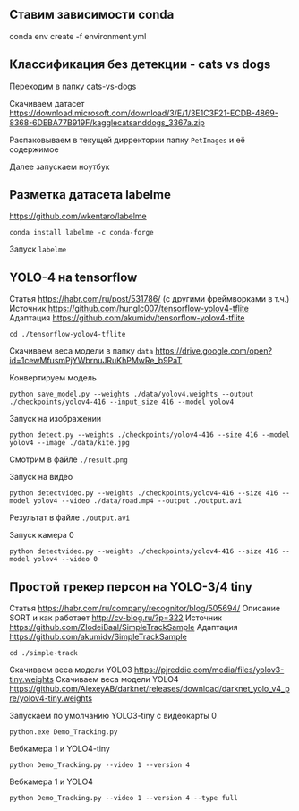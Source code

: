 ## Ставим зависимости conda
conda env create -f environment.yml

## Классификация без детекции - cats vs dogs
Переходим в папку cats-vs-dogs

Скачиваем датасет https://download.microsoft.com/download/3/E/1/3E1C3F21-ECDB-4869-8368-6DEBA77B919F/kagglecatsanddogs_3367a.zip

Распаковываем в текущей дирректории папку `PetImages` и её содержимое

Далее запускаем ноутбук


## Разметка датасета labelme
https://github.com/wkentaro/labelme
```
conda install labelme -c conda-forge
```

Запуск `labelme`


## YOLO-4 на tensorflow
Статья https://habr.com/ru/post/531786/ (с другими фреймворками в т.ч.)
Источник https://github.com/hunglc007/tensorflow-yolov4-tflite
Адаптация https://github.com/akumidv/tensorflow-yolov4-tflite
```
cd ./tensorflow-yolov4-tflite
```

Скачиваем веса модели в папку `data` https://drive.google.com/open?id=1cewMfusmPjYWbrnuJRuKhPMwRe_b9PaT

Конвертируем модель
```
python save_model.py --weights ./data/yolov4.weights --output ./checkpoints/yolov4-416 --input_size 416 --model yolov4
```

Запуск на изображении
```
python detect.py --weights ./checkpoints/yolov4-416 --size 416 --model yolov4 --image ./data/kite.jpg
```

Смотрим в файле `./result.png`

Запуск на видео
```
python detectvideo.py --weights ./checkpoints/yolov4-416 --size 416 --model yolov4 --video ./data/road.mp4 --output ./output.avi
```
Результат в файле `./output.avi`

Запуск камера 0
```
python detectvideo.py --weights ./checkpoints/yolov4-416 --size 416 --model yolov4 --video 0
```

## Простой трекер персон на YOLO-3/4 tiny

Статья https://habr.com/ru/company/recognitor/blog/505694/
Описание SORT и как работает http://cv-blog.ru/?p=322
Источник https://github.com/ZlodeiBaal/SimpleTrackSample
Адаптация https://github.com/akumidv/SimpleTrackSample


```
cd ./simple-track
```

Скачиваем веса модели YOLO3 https://pjreddie.com/media/files/yolov3-tiny.weights
Скачиваем веса модели YOLO4 https://github.com/AlexeyAB/darknet/releases/download/darknet_yolo_v4_pre/yolov4-tiny.weights

Запускаем по умолчанию YOLO3-tiny с видеокарты 0
```
python.exe Demo_Tracking.py
```
Вебкамера 1 и YOLO4-tiny
```
python Demo_Tracking.py --video 1 --version 4
```


Вебкамера 1 и YOLO4
```
python Demo_Tracking.py --video 1 --version 4 --type full
```

